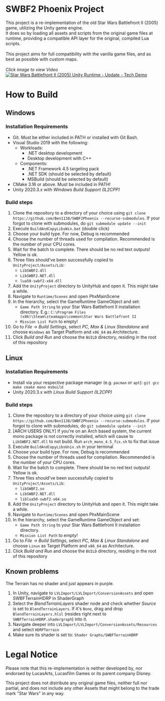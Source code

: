 # SWBF2 Phoenix Project

This project is a re-implementation of the old Star Wars Battlefront II (2005) game, utilizing the Unity game engine.<br/>
It does so by loading all assets and scripts from the original game files at runtime, providing a compatible API layer for the original, compiled Lua scripts.<br/>
<br/>
This project aims for full compatibility with the vanilla game files, and as best as possible with custom maps.<br/>
<br/>
*Click image to view Video*<br/>
[![Star Wars Battlefront II (2005) Unity Runtime - Update - Tech Demo](https://img.youtube.com/vi/hjSlM5hEfGk/0.jpg)](https://www.youtube.com/watch?v=hjSlM5hEfGk)
<br/>

# How to Build
## Windows
### Installation Requirements
* Git. Must be either included in PATH or installed with Git Bash.
* Visual Studio 2019 with the following:
    * Workloads:
        * .NET desktop development
        * Desktop development with C++
    * Components:
        * .NET Framework 4.5 targeting pack
        * .NET SDK (should be selected by default)
        * MSBuild (should be selected by default)
* CMake 3.16 or above. Must be included in PATH!
* Unity 2020.3.x with *Windows Build Support (IL2CPP)*

### Build steps
1. Clone the repository to a directory of your choice using `git clone https://github.com/Ben1138/SWBF2Phoenix --recurse-submodules`. If your forgot to clone with submodules, do `git submodule update --init`
2. Execute `BuildAndCopyLibsWin.bat` (double click)
3. Choose your build type. For now, Debug is recommended
4. Choose the number of threads used for compilation. Recommended is the number of your CPU cores.
5. Wait for the batch to complete. There should be no red text outputs! Yellow is ok. 
6. Three files should've been successfully copied to `UnityProject/Assets/Lib`:
    * `LibSWBF2.dll`
    * `LibSWBF2.NET.dll`
    * `lua50-swbf2-x64.dll`
7. Add the `UnityProject` directory to UnityHub and open it. This might take a while.
8. Navigate to `Runtime/Scenes` and open PhxMainScene
9. In the hierarchy, select the GameRuntime GameObject and set:
    * `Game Path String` to your Star Wars Battlefront II installation directory. E.g.: `C:\Program Files (x86)\Steam\steamapps\common\Star Wars Battlefront II`
    * `Mission List Path` to empty!
10. Go to *File -> Build Settings*, select *PC, Max & Linux Standalone* and choose `Windows` as Target Platform and `x86_64` as Architecture.
11. Click *Build and Run* and choose the `BUILD` directory, residing in the root of this repository

## Linux
### Installation Requirements
* Install via your respective package manager (e.g. `pacman` or `apt`):
    `git gcc make cmake mono msbuild`
* Unity 2020.3.x with *Linux Build Support (IL2CPP)*

### Build steps
1. Clone the repository to a directory of your choice using `git clone https://github.com/Ben1138/SWBF2Phoenix --recurse-submodules`. If your forgot to clone with submodules, do `git submodule update --init`
2. [ARCH USERS ONLY] If you're on an Arch based system, the current mono package is not correctly installed, which will cause to `LibSWBF2.NET.dll` to not build. Run `arch_mono_4.5_fix.sh` to fix that issue
3. Execute `BuildAndCopyLibsUnix.sh` in your terminal
3. Choose your build type. For now, Debug is recommended
4. Choose the number of threads used for compilation. Recommended is the number of your CPU cores.
5. Wait for the batch to complete. There should be no red text outputs! Yellow is ok. 
6. Three files should've been successfully copied to `UnityProject/Assets/Lib`:
    * `libSWBF2.so`
    * `LibSWBF2.NET.dll`
    * `liblua50-swbf2-x64.so`
7. Add the `UnityProject` directory to UnityHub and open it. This might take a while.
8. Navigate to `Runtime/Scenes` and open PhxMainScene
9. In the hierarchy, select the GameRuntime GameObject and set:
    * `Game Path String` to your Star Wars Battlefront II installation directory.
    * `Mission List Path` to empty!
10. Go to *File -> Build Settings*, select *PC, Max & Linux Standalone* and choose `Linux` as Target Platform and `x86_64` as Architecture.
11. Click *Build and Run* and choose the `BUILD` directory, residing in the root of this repository


## Known problems
The Terrain has no shader and just appears in purple.
1. In Unity, navigate to `LVLImport/LVLImport/ConversionAssets` and open SWBFTerrainHDRP in ShaderGraph
2. Select the *BlendTerrainLayers* shader node and check whether *Source* is set to `BlendTerrainLayers`. If it's `None`, drag and drop `BlendTerrainLayers.hlsl` (resides right next to `SWBFTerrainHDRP.shadergraph`) into it.
3. Navigate deeper into `LVLImport/LVLImport/ConversionAssets/Resources` and select `HDRPTerrain`
4. Make sure its shader is set to: `Shader Graphs/SWBFTerrainHDRP`


# Legal Notice

Please note that this re-implementation is neither developed by, nor endorsed by LucasArts, Lucasfilm Games or its parent company Disney.

This project does not distribute any original game files, neither full nor partial, and does not include any other Assets that might belong to the trade mark "Star Wars" in any way.
